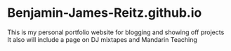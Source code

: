 # Benjamin-James-Reitz.github.io

This is my personal portfolio website for blogging and showing off projects 
It also will include a page on DJ mixtapes and Mandarin Teaching 
